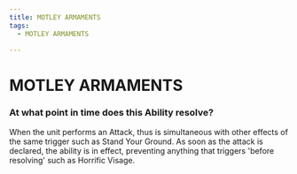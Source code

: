 ```yaml
---
title: MOTLEY ARMAMENTS
tags:
  - MOTLEY ARMAMENTS

---
```


# MOTLEY ARMAMENTS

###  At what point in time does this Ability resolve?

When the unit performs an Attack, thus is simultaneous with other effects of the same trigger such as Stand Your Ground. As soon as the attack is declared, the ability is in effect, preventing anything that triggers 'before resolving' such as Horrific Visage.





